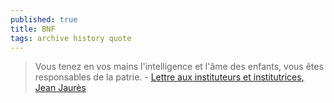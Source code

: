 ```yaml
---
published: true
title: BNF
tags: archive history quote
---
```

> Vous tenez en vos mains l'intelligence et l'âme des enfants, vous êtes responsables de la patrie. - [Lettre aux instituteurs et institutrices, Jean Jaurès](https://gallica.bnf.fr/ark:/12148/bpt6k4111675d/f1.item.zoom)
